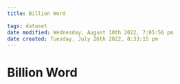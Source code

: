 ```yaml
---
title: Billion Word

tags: dataset 
date modified: Wednesday, August 10th 2022, 7:05:56 pm
date created: Tuesday, July 26th 2022, 8:33:15 pm
---
```


# Billion Word

